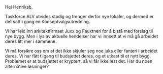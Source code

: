 Hei Henriksb,

Taskforce ALV utvides stadig og trenger derfor nye lokaler, og dermed er det satt i gang en Konseptvalgsutredning.

Vi har leid inn arkitektfirmaet Juxx og Fauxtneri for å bistå med forslag til nye bygg. Men i lys av aktuelle hendelser har vi innsett at vi må gå arbeidet deres litt mer i sømmene.

Vi må forsikre oss om at det ikke skjuler seg noe juks eller fanteri i arbeidet deres. Vi har fått tilgang til budsjettet deres, og et utkast til et nytt bygg. Problemet er at budsjettet er kryptert, så vi får ikke lest det. Har du noen alternative løsninger?
